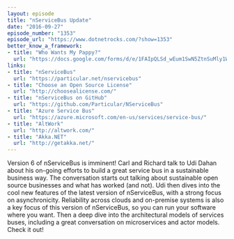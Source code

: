 ```yaml
---
layout: episode
title: "nServiceBus Update"
date: "2016-09-27"
episode_number: "1353"
episode_url: "https://www.dotnetrocks.com/?show=1353"
better_know_a_framework:
- title: "Who Wants My Pappy?"
  url: "https://docs.google.com/forms/d/e/1FAIpQLSd_wEum1SwN5ZtnSuMly1WIK-X0uS21UFwSJefLVVtcInd07g/viewform"
links:
- title: "nServiceBus"
  url: "https://particular.net/nservicebus"
- title: "Choose an Open Source License"
  url: "http://choosealicense.com/"
- title: "nServiceBus on GitHub"
  url: "https://github.com/Particular/NServiceBus"
- title: "Azure Service Bus"
  url: "https://azure.microsoft.com/en-us/services/service-bus/"
- title: "AltWork"
  url: "http://altwork.com/"
- title: "Akka.NET"
  url: "http://getakka.net/"
---
```


Version 6 of nServiceBus is imminent! Carl and Richard talk to Udi Dahan about his on-going efforts to build a great service bus in a sustainable business way. The conversation starts out talking about sustainable open source businesses and what has worked (and not). Udi then dives into the cool new features of the latest version of nServiceBus, with a strong focus on asynchronicity. Reliability across clouds and on-premise systems is also a key focus of this version of nServiceBus, so you can run your software where you want. Then a deep dive into the architectural models of services buses, including a great conversation on microservices and actor models. Check it out!
